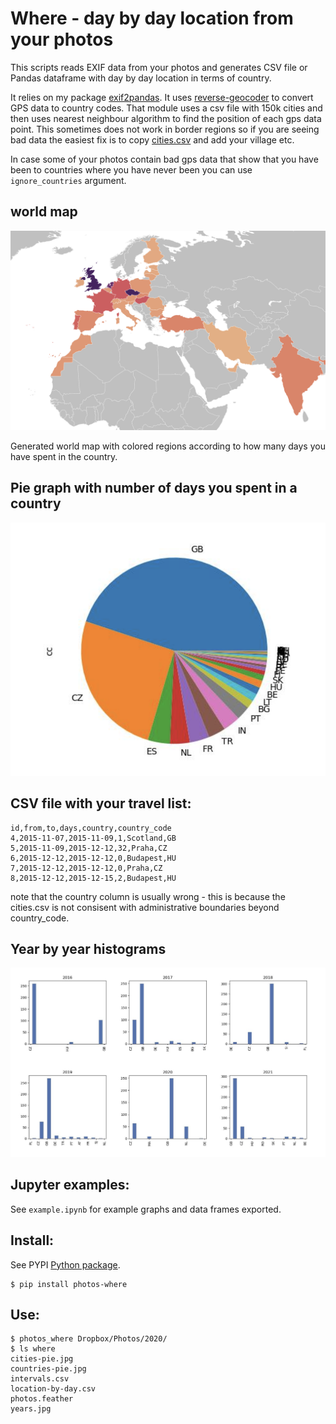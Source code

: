 # Where - day by day location from your photos 

This scripts reads EXIF data from your photos and generates CSV file or Pandas dataframe with day by day location in terms of country. 

It relies on my package [exif2pandas](https://github.com/Visgean/exif2pandas/). It uses [reverse-geocoder](https://github.com/thampiman/reverse-geocoder) to convert GPS data to country codes. That module uses a csv file with 150k cities and then uses nearest neighbour algorithm to find the position of each gps data point. This sometimes does not work in border regions so if you are seeing bad data the easiest fix is to copy [cities.csv](https://github.com/Visgean/where/blob/main/src/cities.csv) and add your village etc. 

In case some of your photos contain bad gps data that show that you have been to countries where you have never been you can use ``ignore_countries`` argument. 

## world map

![image-20230727131720726](assets/image-20230727131720726.png)

Generated world map with colored regions according to how many days you have spent in the country.

## Pie graph with number of days you spent in a country

![image-20230727131816623](assets/image-20230727131816623.png)

## CSV file with your travel list:

``` 
id,from,to,days,country,country_code
4,2015-11-07,2015-11-09,1,Scotland,GB
5,2015-11-09,2015-12-12,32,Praha,CZ
6,2015-12-12,2015-12-12,0,Budapest,HU
7,2015-12-12,2015-12-12,0,Praha,CZ
8,2015-12-12,2015-12-15,2,Budapest,HU

```

note that the country column is usually wrong - this is because the cities.csv is not consisent with administrative boundaries beyond country_code. 

## Year by year histograms

![image-20230727132504796](assets/image-20230727132504796.png)



## Jupyter examples:

See ``example.ipynb`` for example graphs and data frames exported.

## Install:

See PYPI [Python package](https://pypi.org/project/photos-where/). 

```
$ pip install photos-where
```

## Use:

```
$ photos_where Dropbox/Photos/2020/
$ ls where
cities-pie.jpg      
countries-pie.jpg
intervals.csv
location-by-day.csv 
photos.feather     
years.jpg
```
